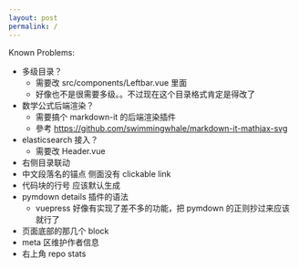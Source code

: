 ```yaml
---
layout: post
permalink: /
---
```


Known Problems:

- 多级目录？
  - 需要改 src/components/Leftbar.vue 里面
  - 好像也不是很需要多级。。不过现在这个目录格式肯定是得改了
- 数学公式后端渲染？
  - 需要搞个 markdown-it 的后端渲染插件
  - 參考 https://github.com/swimmingwhale/markdown-it-mathjax-svg
- elasticsearch 接入？
  - 需要改 Header.vue
- 右侧目录联动
- 中文段落名的锚点 侧面没有 clickable link
- 代码块的行号 应该默认生成
- pymdown details 插件的语法
  - vuepress 好像有实现了差不多的功能，把 pymdown 的正则抄过来应该就行了
- 页面底部的那几个 block
- meta 区维护作者信息
- 右上角 repo stats
